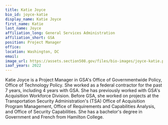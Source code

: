 ```yaml
---
title: Katie Joyce
bio_id: joyce-katie
display_name: Katie Joyce
first_name: Katie
last_name: Joyce
affiliation_long: General Services Administration
affiliation_short: GSA
position: Project Manager
office: 
location: Washington, DC
email: 
image_url: https://assets.section508.gov/files/bio-images/joyce-katie.png
iaaf_years: 2022
---
```

Katie Joyce is a Project Manager in GSA's Office of Governmentwide Policy, Office of Technology Policy. She worked as a federal contractor for the past 7 years, including 4 years with GSA. She has previously worked with GSA's Acquisition Workforce Division. Before GSA, she worked on projects at the Transportation Security Administration's (TSA) Office of Acquisition Program Management, Office of Requirements and Capabilities Analysis, and Office of Security Capabilities. She has a bachelor's degree in Government and French from Hamilton College. 